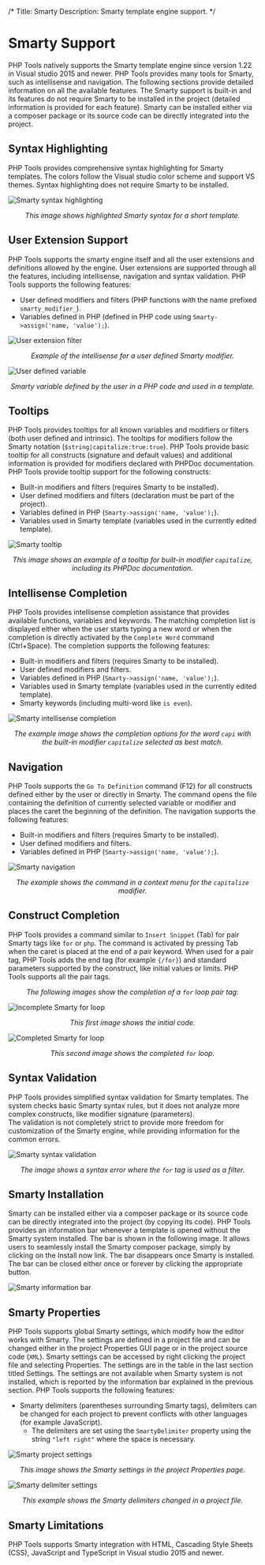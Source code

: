 ﻿/*
Title: Smarty
Description: Smarty template engine support.
*/

# Smarty Support

PHP Tools natively supports the Smarty template engine since version 1.22 in Visual studio 2015 and newer.
PHP Tools provides many tools for Smarty, such as intellisense and navigation. The following sections provide detailed information on all the available features.
The Smarty support is built-in and its features do not require Smarty to be installed in the project (detailed information is provided for each feature).
Smarty can be installed either via a composer package or its source code can be directly integrated into the project.

## Syntax Highlighting

PHP Tools provides comprehensive syntax highlighting for Smarty templates.
The colors follow the Visual studio color scheme and support VS themes.
Syntax highlighting does not require Smarty to be installed. 

![Smarty syntax highlighting](imgs/smarty-syntax-highlighting.png "Smarty syntax highlighting.")

<center><i>This image shows highlighted Smarty syntax for a short template.</i></center>

## User Extension Support

PHP Tools supports the smarty engine itself and all the user extensions and definitions allowed by the engine.
User extensions are supported through all the features, including intellisense, navigation and syntax validation.
PHP Tools supports the following features:
- User defined modifiers and filters (PHP functions with the name prefixed `smarty_modifier_`). 
- Variables defined in PHP (defined in PHP code using `Smarty->assign('name, 'value');`). 

![User extension filter](imgs/smarty-extension.png "User extension filter.")

<center><i>Example of the intellisense for a user defined Smarty modifier.</i></center>

![User defined variable](imgs/smarty-variable.png "User defined variable.")

<center><i>Smarty variable defined by the user in a PHP code and used in a template.</i></center>

## Tooltips

PHP Tools provides tooltips for all known variables and modifiers or filters (both user defined and intrinsic).
The tooltips for modifiers follow the Smarty notation (`$string|capitalize:true:true`).
PHP Tools provide basic tooltip for all constructs (signature and default values) and additional information is provided for modifiers declared with PHPDoc documentation.
PHP Tools provide tooltip support for the following constructs: 
- Built-in modifiers and filters (requires Smarty to be installed).
- User defined modifiers and filters (declaration must be part of the project). 
- Variables defined in PHP (`Smarty->assign('name, 'value');`).
- Variables used in Smarty template (variables used in the currently edited template).

![Smarty tooltip](imgs/smarty-tooltips.png "Smarty tooltip.")

<center><i>This image shows an example of a tooltip for built-in modifier <code>capitalize</code>, including its PHPDoc documentation.</i></center>

## Intellisense Completion

PHP Tools provides intellisense completion assistance that provides available functions, variables and keywords.
The matching completion list is displayed either when the user starts typing a new word or when the completion is directly activated by the `Complete Word` command (<kdb>Ctrl+Space</kdb>).
The completion supports the following features:
- Built-in modifiers and filters (requires Smarty to be installed).
- User defined modifiers and filters. 
- Variables defined in PHP (`Smarty->assign('name, 'value');`).
- Variables used in Smarty template (variables used in the currently edited template).
- Smarty keywords (including multi-word like `is even`).

![Smarty intellisense completion](imgs/smarty-completion.png "Smarty intellisense completion.")

<center><i>The example image shows the completion options for the word <code>capi</code> with the built-in modifier <code>capitalize</code> selected as best match.</i></center>

## Navigation

PHP Tools supports the `Go To Definition` command (<kdb>F12</kdb>) for all constructs defined either by the user or directly in Smarty.
The command opens the file containing the definition of currently selected variable or modifier and places the caret the beginning of the definition.
The navigation supports the following features:
- Built-in modifiers and filters (requires Smarty to be installed).
- User defined modifiers and filters. 
- Variables defined in PHP (`Smarty->assign('name, 'value');`).

![Smarty navigation](imgs/smarty-navigation.png "Smarty navigation.")

<center><i>The example shows the command in a context menu for the <code>capitalize</code> modifier.</i></center>

## Construct Completion

PHP Tools provides a command similar to `Insert Snippet` (<kdb>Tab</kdb>) for pair Smarty tags like `for` or `php`.
The command is activated by pressing <kdb>Tab</kdb> when the caret is placed at the end of a pair keyword.
When used for a pair tag, PHP Tools adds the end tag (for example `{/for}`) and standard parameters supported by the construct, like initial values or limits.
PHP Tools supports all the pair tags.

<center><i>The following images show the completion of a <code>for</code> loop pair tag:</i></center>

![Incomplete Smarty for loop](imgs/smarty-for.png "Incomplete Smarty for loop.")

<center><i>This first image shows the initial code.</i></center>

![Completed Smarty for loop](imgs/smarty-for-complete.png "Completed Smarty for loop.")

<center><i>This second image shows the completed <code>for</code> loop.</i></center>

## Syntax Validation

PHP Tools provides simplified syntax validation for Smarty templates.
The system checks basic Smarty syntax rules, but it does not analyze more complex constructs, like modifier signature (parameters).  
The validation is not completely strict to provide more freedom for customization of the Smarty engine, while providing information for the common errors.

![Smarty syntax validation](imgs/smarty-syntax.png "Smarty syntax validation.")

<center><i>The image shows a syntax error where the <code>for</code> tag is used as a filter.</i></center>

## Smarty Installation

Smarty can be installed either via a composer package or its source code can be directly integrated into the project (by copying its code).
PHP Tools provides an information bar whenever a template is opened without the Smarty system installed. The bar is shown in the following image.
It allows users to seamlessly install the Smarty composer package, simply by clicking on the Install now link. 
The bar disappears once Smarty is installed. The bar can be closed either once or forever by clicking the appropriate button.

![Smarty information bar](imgs/smarty-margin.png "Smarty information bar.")

## Smarty Properties

PHP Tools supports global Smarty settings, which modify how the editor works with Smarty.
The settings are defined in a project file and can be changed either in the project Properties GUI page or in the project source code (`XML`).
Smarty settings can be accessed by right clicking the project file and selecting Properties. The settings are in the table in the last section titled Settings.
The settings are not available when Smarty system is not installed, which is reported by the information bar explained in the previous section. 
PHP Tools supports the following features:
- Smarty delimiters (parentheses surrounding Smarty tags), delimiters can be changed for each project to prevent conflicts with other languages (for example JavaScript).
  - The delimiters are set using the `SmartyDelimiter` property using the string `"left right"` where the space is necessary.

![Smarty project settings](imgs/smarty-settings.png "Smarty project settings.")

<center><i>This image shows the Smarty settings in the project Properties page.</i></center>

![Smarty delimiter settings](imgs/smarty-delimiters.png "Smarty delimiter settings.")

<center><i>This example shows the Smarty delimiters changed in a project file.</i></center>

## Smarty Limitations

PHP Tools supports Smarty integration with HTML, Cascading Style Sheets (CSS), JavaScript and TypeScript in Visual studio 2015 and newer.
